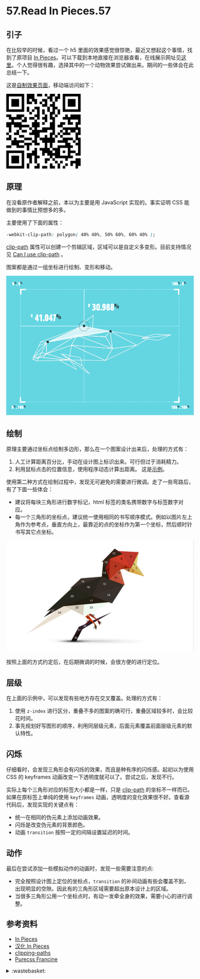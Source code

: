 # 57.Read In Pieces.57
## <a name="start"></a> 引子
在比较早的时候，看过一个 h5 里面的效果感觉很惊艳，最近又想起这个事情，找到了原项目 [In Pieces][url-github-1]。可以下载到本地直接在浏览器查看，在线展示网址见[这里][url-demo-1]。个人觉得很有趣，选择其中的一个动物效果尝试做出来。期间的一些体会在此总结一下。

这是[自制效果页面][url-lab-2]，移动端访问如下：

![57-qrcode][url-local-3]

## 原理
在没看原作者解释之前，本以为主要是用 JavaScript 实现的。事实证明 CSS 能做到的事情比预想多的多。

主要使用了下面的属性：
```css
-webkit-clip-path: polygon( 40% 40%, 50% 60%, 60% 40% );
```
[clip-path][url-mdn-1] 属性可以创建一个剪辑区域，区域可以是自定义多变形。目前支持情况见 [Can I use clip-path][url-support-1] 。

图案都是通过一组坐标进行绘制、变形和移动。

![57-polygon-demo][url-local-1]

## 绘制
原理主要通过坐标点绘制多边形，那么在一个图案设计出来后，处理的方式有：

1. 人工计算距离百分比，手动在设计图上标识出来。可行但过于消耗精力。
2. 利用鼠标点击的位置信息，使用程序动态计算出距离。 这是[示例][url-lab-1]。

使用第二种方式在绘制过程中，发现无可避免的需要进行微调。走了一些弯路后，有了下面一些体会：
- 建议将每块三角形进行数字标记，html 标签的类名携带数字与标签数字对应。
- 每一个三角形的坐标点，建议统一使用相同的书写顺序模式。例如以图片左上角作为参考点，垂直方向上，最靠近的点的坐标作为第一个坐标，然后顺时针书写其它点坐标。

![57-mark-demo][url-local-2]

按照上面的方式约定后，在后期微调的时候，会很方便的进行定位。

## 层级
在上面的示例中，可以发现有些地方存在交叉覆盖。处理的方式有：
1. 使用 `z-index` 进行区分，重叠不多的图案的确可行，重叠区域较多时，会比较花时间。
2. 事先规划好写图形的顺序，利用同层级元素，后面元素覆盖前面层级元素的默认特性。

## 闪烁
仔细看时，会发现三角形会有闪烁的效果，而且是种有序的闪烁感。起初以为使用 CSS 的 keyframes 动画改变一下透明度就可以了。尝试之后，发现不行。

实际上每个三角形对应的标签大小都是一样，只是 [clip-path][url-mdn-1] 的坐标不一样而已。如果在原标签上单纯的使用 `keyframes` 动画，透明度的变化效果很不好。查看源代码后，发现实现的关键点有：
- 统一在相同的伪元素上添加动画效果。
- 闪烁是改变伪元素的背景颜色。
- 动画 `transition` 按照一定的间隔设置延迟的时间。

## 动作
最后在尝试添加一些模拟动作的动画时，发现一些需要注意的点:
- 完全按照设计图上定位的坐标点，`transition` 的补间动画有些会覆盖不到，出现明显的空隙。因此有的三角形区域需要超出原本设计上的区域。
- 当很多三角形公用一个坐标点时，有动一发牵全身的效果，需要小心的进行调整。


## <a name="reference"></a> 参考资料
- [In Pieces][url-github-1]
- [汉化 In Pieces][url-github-2]
- [clipping-paths][url-standard-1]
- [Purecss Francine][url-github-3]



[url-github-1]:https://github.com/bryanjamesinteractive/in-pieces
[url-github-2]:https://github.com/keginx/species-in-pieces
[url-github-3]:https://github.com/cyanharlow/purecss-francine
[url-demo-1]:http://species-in-pieces.com
[url-mdn-1]:https://developer.mozilla.org/en-US/docs/Web/CSS/clip-path
[url-standard-1]:https://www.w3.org/TR/2014/CR-css-masking-1-20140826/#clipping-paths
[url-support-1]:https://caniuse.com/#search=clip-path

[url-lab-1]:https://xxholic.github.io/lab/blog/57/get-point.html
[url-lab-2]:https://xxholic.github.io/lab/blog/57/index.html

[url-local-1]:./images/57/polygon-demo.png
[url-local-2]:./images/57/mark-demo.png
[url-local-3]:./images/57/qrcode.png

<details>
<summary>:wastebasket:</summary>


最近玩了一个小游戏[《Gris》][url-game]，刚开始本以为是那种小解密游戏，玩着玩着，发现里面的画面设计没有复杂华丽的构造，简单的图形和线条，呈现出简洁干净的美感。游戏的音乐跟剧情很搭，简单的玩法和操作也是别出心裁。

![57-poster][url-local-poster]

</details>

[url-game]:https://store.steampowered.com/app/683320/GRIS/
[url-local-poster]:./images/57/poster.jpg
